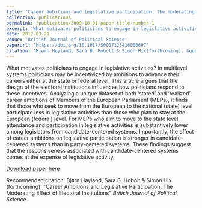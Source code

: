 ```yaml
---
title: "Career ambitions and legislative participation: the moderating effect of electoral institutions"
collection: publications
permalink: /publication/2009-10-01-paper-title-number-1
excerpt: 'What motivates politicians to engage in legislative activities? In multilevel systems politicians may be incentivized by ambitions to advance their careers either at the state or federal level. This article argues that the design of the electoral institutions influences how politicians respond to these incentives. Analyzing a unique dataset of both ‘stated’ and ‘realized’ career ambitions of Members of the European Parliament (MEPs), it finds that those who seek to move from the European to the national (state) level participate less in legislative activities than those who plan to stay at the European (federal) level. For MEPs who aim to move to the state level, attendance and participation in legislative activities is substantively lower among legislators from candidate-centered systems. Importantly, the effect of career ambitions on legislative participation is stronger in candidate-centered systems than in party-centered systems. These findings suggest that the responsiveness associated with candidate-centered systems comes at the expense of legislative activity.'
date: 2017-03-21
venue: 'British Journal of Political Science'
paperurl: 'https://doi.org/10.1017/S0007123416000697'
citation: 'Bjørn Høyland, Sara B. Hobolt & Simon Hix(forthcoming). &quot;Career Ambitions and Legislative Participation: The Moderating Effect of Electoral Institutions .&quot;<i>British Journal of Political Science</i>.'
---
```

What motivates politicians to engage in legislative activities? In multilevel systems politicians may be incentivized by ambitions to advance their careers either at the state or federal level. This article argues that the design of the electoral institutions influences how politicians respond to these incentives. Analyzing a unique dataset of both ‘stated’ and ‘realized’ career ambitions of Members of the European Parliament (MEPs), it finds that those who seek to move from the European to the national (state) level participate less in legislative activities than those who plan to stay at the European (federal) level. For MEPs who aim to move to the state level, attendance and participation in legislative activities is substantively lower among legislators from candidate-centered systems. Importantly, the effect of career ambitions on legislative participation is stronger in candidate-centered systems than in party-centered systems. These findings suggest that the responsiveness associated with candidate-centered systems comes at the expense of legislative activity.

[Download paper here](https://doi.org/10.1017/S0007123416000697)

Recommended citation: Bjørn Høyland, Sara B. Hobolt & Simon Hix
(forthcoming). "Career Ambitions and Legislative Participation: The
Moderating Effect of Electoral Institutions" <i>British Journal of
Political Science</i>.
